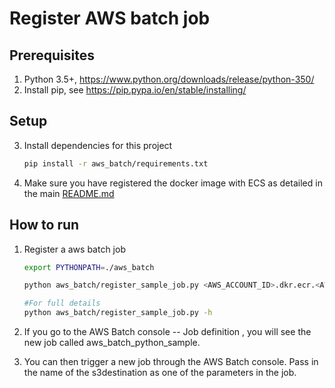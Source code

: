 # Register AWS batch job

## Prerequisites
1. Python 3.5+, https://www.python.org/downloads/release/python-350/ 
2. Install pip, see https://pip.pypa.io/en/stable/installing/ 

## Setup
3. Install dependencies for this project
    ```bash
    pip install -r aws_batch/requirements.txt
    ``` 
4. Make sure you have registered the docker image with ECS as detailed in the main [README.md](../README.md) 


## How to run

1. Register a aws batch job
    ```bash
    export PYTHONPATH=./aws_batch
    
    python aws_batch/register_sample_job.py <AWS_ACCOUNT_ID>.dkr.ecr.<AWS_DEFAULT_REGION>.amazonaws.com/aws-batch-sample-python:latest <s3bucketname>
    
    #For full details
    python aws_batch/register_sample_job.py -h 

    ```

2. If you go to the AWS Batch console -- Job definition , you will see the new job called aws_batch_python_sample.

5. You can then trigger a new job through the AWS Batch console. Pass in the name of the s3destination as one of the parameters in the job.


